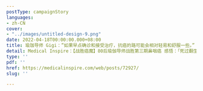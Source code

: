 ```yaml
---
postType: campaignStory
languages:
- zh-CN
cover:
- "../images/untitled-design-9.png"
date: 2022-04-18T00:00:00.000+08:00
title: 瑜珈导师 Gigi：”如果早点确诊和接受治疗，抗癌的路可能会相对轻易和舒服一些。”
detail: Medical Inspire：【战胜癌魔】80后瑜伽导师战胜第三期鼻咽癌 感悟：「死过翻生 才明白活着多好」
type: ''
pdf: ''
href: https://medicalinspire.com/web/posts/72927/
slug: ''

---
```

